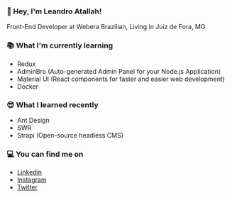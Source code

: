 ### 👋 Hey, I'm Leandro Atallah!
Front-End Developer at Webera
Brazilian, Living in Juiz de Fora, MG

### 📚 What I'm currently learning
- Redux
- AdminBro (Auto-generated Admin Panel for your Node.js Application)
- Material UI (React components for faster and easier web development)
- Docker

### 😎 What I learned recently
- Ant Design
- SWR
- Strapi (Open-source headless CMS)

### 💻 You can find me on
- [Linkedin](https://www.linkedin.com/in/leandroatallah/)
- [Instagram](https://www.instagram.com/leandroatallah/)
- [Twitter](https://twitter.com/leandroatallah/)
